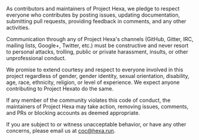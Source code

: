 As contributors and maintainers of Project Hexa, we pledge to respect everyone who contributes by posting issues, updating documentation, submitting pull requests, providing feedback in comments, and any other activities.

Communication through any of Project Hexa's channels (GitHub, Gitter, IRC, mailing lists, Google+, Twitter, etc.) must be constructive and never resort to personal attacks, trolling, public or private harassment, insults, or other unprofessional conduct.

We promise to extend courtesy and respect to everyone involved in this project regardless of gender, gender identity, sexual orientation, disability, age, race, ethnicity, religion, or level of experience. We expect anyone contributing to Project Hexato do the same.

If any member of the community violates this code of conduct, the maintainers of Project Hexa may take action, removing issues, comments, and PRs or blocking accounts as deemed appropriate.

If you are subject to or witness unacceptable behavior, or have any other concerns, please email us at coc@hexa.run.